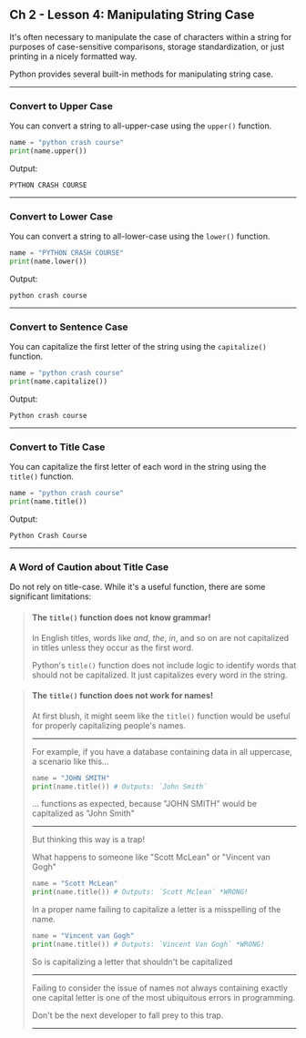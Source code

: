 ## Ch 2 - Lesson 4: Manipulating String Case

It's often necessary to manipulate the case of characters within a string
for purposes of case-sensitive comparisons, storage standardization, or
just printing in a nicely formatted way.

Python provides several built-in methods for manipulating string case.

---

### Convert to Upper Case

You can convert a string to all-upper-case using the `upper()` function.

```python
name = "python crash course"
print(name.upper())
```

Output:

```
PYTHON CRASH COURSE
```

---

### Convert to Lower Case

You can convert a string to all-lower-case using the `lower()` function.

```python
name = "PYTHON CRASH COURSE"
print(name.lower())
```

Output:

```
python crash course
```

---

### Convert to Sentence Case

You can capitalize the first letter of the string using the `capitalize()` 
function.

```python
name = "python crash course"
print(name.capitalize())
```

Output:

```
Python crash course
```

---

### Convert to Title Case

You can capitalize the first letter of each word in the string using the 
`title()` function.

```python
name = "python crash course"
print(name.title())
```

Output:

```
Python Crash Course
```

---

### A Word of Caution about Title Case

Do not rely on title-case. While it's a useful function, there are some
significant limitations:

> #### The `title()` function does **not** know grammar!
> 
> In English titles, words like *and*, *the*, *in*, and so on are not
> capitalized in titles unless they occur as the first word.
> 
> Python's `title()` function does not include logic to identify words that
> should not be capitalized. It just capitalizes every word in the string.

> #### The `title()` function does **not** work for names!
>
> At first blush, it might seem like the `title()` function would be useful
> for properly capitalizing people's names.
>
> ---
>
> For example, if you have a database containing data in all uppercase,
> a scenario like this...
>
> ```python
> name = "JOHN SMITH"
> print(name.title()) # Outputs: `John Smith`
> ```
>
> ... functions as expected, because "JOHN SMITH" would be capitalized as 
> "John Smith" 
>
> ---
>
> But thinking this way is a trap!
>
> What happens to someone like "Scott McLean" or "Vincent van Gogh"
>
> ```python
> name = "Scott McLean"
> print(name.title()) # Outputs: `Scott Mclean` *WRONG!
> ```
>
> In a proper name failing to capitalize a letter is a misspelling of
> the name.
>
> ```python
> name = "Vincent van Gogh"
> print(name.title()) # Outputs: `Vincent Van Gogh` *WRONG!
> ```
>
> So is capitalizing a letter that shouldn't be capitalized
>
> ---
>
> Failing to consider the issue of names not always containing exactly one
> capital letter is one of the most ubiquitous errors in programming.
>
> Don't be the next developer to fall prey to this trap.
>
> ---
